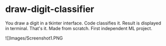 # draw-digit-classifier
You draw a digit in a tkinter interface. Code classifies it. Result is displayed in terminal. That's it. Made from scratch. First independent ML project. 

![]Images/Screenshot1.PNG
